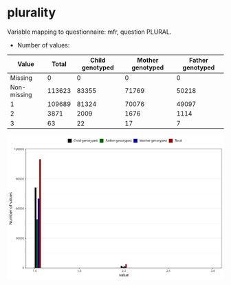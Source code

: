 # plurality
Variable mapping to questionnaire: mfr, question PLURAL.
- Number of values:

| Value | Total | Child genotyped | Mother genotyped | Father genotyped |
| ----- | ----- | --------------- | ---------------- | ---------------- |
| Missing | 0 | 0 | 0 | 0 |
| Non-missing | 113623 | 83355 | 71769 | 50218 |
| 1 | 109689 | 81324 | 70076 | 49097 |
| 2 | 3871 | 2009 | 1676 | 1114 |
| 3 | 63 | 22 | 17 | 7 |



![](plurality_n.png)



